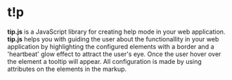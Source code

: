 # t!p

**tip.js** is a JavaScript library for creating help mode in your web application. 
**tip.js** helps you with guiding the user about the functionallity in your web application by highlighting the configured elements with a border and a 'heartbeat' glow effect to attract the user's eye.
Once the user hover over the element a tooltip will appear.
All configuration is made by using attributes on the elements in the markup.